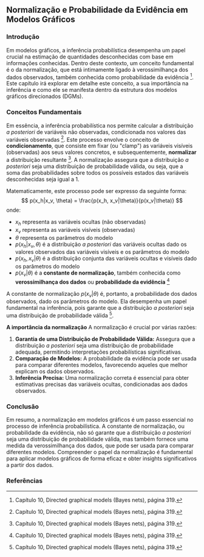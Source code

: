 ## Normalização e Probabilidade da Evidência em Modelos Gráficos
### Introdução
Em modelos gráficos, a inferência probabilística desempenha um papel crucial na estimação de quantidades desconhecidas com base em informações conhecidas. Dentro deste contexto, um conceito fundamental é o da normalização, que está intimamente ligado à verossimilhança dos dados observados, também conhecida como probabilidade da evidência [^13]. Este capítulo irá explorar em detalhe este conceito, a sua importância na inferência e como ele se manifesta dentro da estrutura dos modelos gráficos direcionados (DGMs).

### Conceitos Fundamentais
Em essência, a inferência probabilística nos permite calcular a distribuição *a posteriori* de variáveis não observadas, condicionada nos valores das variáveis observadas [^13]. Este processo envolve o conceito de **condicionamento**, que consiste em fixar (ou "clamp") as variáveis visíveis (observadas) aos seus valores concretos, e subsequentemente, **normalizar** a distribuição resultante [^13]. A normalização assegura que a distribuição *a posteriori* seja uma distribuição de probabilidade válida, ou seja, que a soma das probabilidades sobre todos os possíveis estados das variáveis desconhecidas seja igual a 1.

Matematicamente, este processo pode ser expresso da seguinte forma:
$$ p(x_h|x_v, \theta) = \frac{p(x_h, x_v|\theta)}{p(x_v|\theta)} $$
onde:
*   $x_h$ representa as variáveis ocultas (não observadas)
*   $x_v$ representa as variáveis visíveis (observadas)
*   $\theta$ representa os parâmetros do modelo
*   $p(x_h|x_v, \theta)$ é a distribuição *a posteriori* das variáveis ocultas dado os valores observados das variáveis visíveis e os parâmetros do modelo
*   $p(x_h, x_v|\theta)$ é a distribuição conjunta das variáveis ocultas e visíveis dado os parâmetros do modelo
*   $p(x_v|\theta)$ é a **constante de normalização**, também conhecida como **verossimilhança dos dados** ou **probabilidade da evidência** [^13]

A constante de normalização $p(x_v|\theta)$ é, portanto, a probabilidade dos dados observados, dado os parâmetros do modelo. Ela desempenha um papel fundamental na inferência, pois garante que a distribuição *a posteriori* seja uma distribuição de probabilidade válida [^13].

**A importância da normalização**
A normalização é crucial por várias razões:
1.  **Garantia de uma Distribuição de Probabilidade Válida:** Assegura que a distribuição *a posteriori* seja uma distribuição de probabilidade adequada, permitindo interpretações probabilísticas significativas.
2.  **Comparação de Modelos:** A probabilidade da evidência pode ser usada para comparar diferentes modelos, favorecendo aqueles que melhor explicam os dados observados.
3.  **Inferência Precisa:** Uma normalização correta é essencial para obter estimativas precisas das variáveis ocultas, condicionadas aos dados observados.

### Conclusão
Em resumo, a normalização em modelos gráficos é um passo essencial no processo de inferência probabilística. A constante de normalização, ou probabilidade da evidência, não só garante que a distribuição *a posteriori* seja uma distribuição de probabilidade válida, mas também fornece uma medida da verossimilhança dos dados, que pode ser usada para comparar diferentes modelos. Compreender o papel da normalização é fundamental para aplicar modelos gráficos de forma eficaz e obter insights significativos a partir dos dados.

### Referências
[^13]: Capítulo 10, Directed graphical models (Bayes nets), página 319.
<!-- END -->